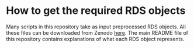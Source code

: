 # How to get the required RDS objects

Many scripts in this repository take as input preprocessed RDS objects. All these files can be downloaded from Zenodo [here](10.5281/zenodo.7293642). The main README file of this repository contains explanations of what each RDS object represents.